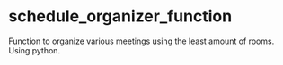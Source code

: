 # schedule_organizer_function
Function to organize various meetings using the least amount of rooms. Using python.
